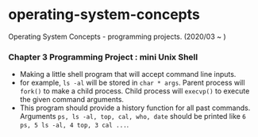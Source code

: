 # operating-system-concepts
Operating System Concepts - programming projects. (2020/03 ~ )

### Chapter 3 Programming Project : mini Unix Shell
* Making a little shell program that will accept command line inputs. 
* for example, `ls -al` will be stored in `char * args`. Parent process will `fork()` to make a child process. Child process will `execvp()` to execute the given command arguments. 
* This program should provide a history function for all past commands. Arguments `ps, ls -al, top, cal, who, date` should be printed like `6 ps, 5 ls -al, 4 top, 3 cal ...`. 

